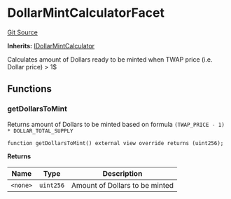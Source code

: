 # DollarMintCalculatorFacet
[Git Source](https://github.com/ubiquity/ubiquity-dollar/blob/fc55925e18af3f4cb5171ecd66ba4c48dc994260/src/dollar/facets/DollarMintCalculatorFacet.sol)

**Inherits:**
[IDollarMintCalculator](/src/dollar/interfaces/IDollarMintCalculator.sol/interface.IDollarMintCalculator.md)

Calculates amount of Dollars ready to be minted when TWAP price (i.e. Dollar price) > 1$


## Functions
### getDollarsToMint

Returns amount of Dollars to be minted based on formula `(TWAP_PRICE - 1) * DOLLAR_TOTAL_SUPPLY`


```solidity
function getDollarsToMint() external view override returns (uint256);
```
**Returns**

|Name|Type|Description|
|----|----|-----------|
|`<none>`|`uint256`|Amount of Dollars to be minted|


